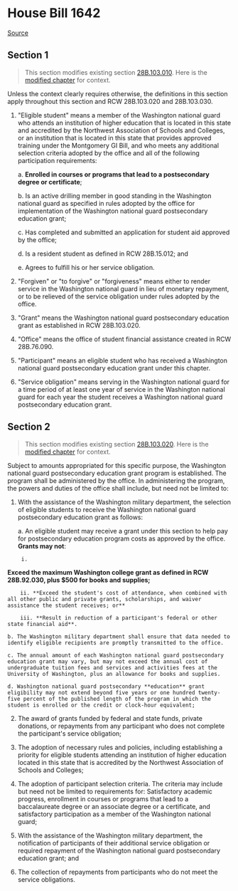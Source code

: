 # House Bill 1642

[Source](http://lawfilesext.leg.wa.gov/biennium/2021-22/Pdf/Bills/House%20Bills/1642.pdf)
## Section 1
> This section modifies existing section [28B.103.010](/rcw/28B_higher_education/28B.103_washington_national_guard_postsecondary_education_grant_program.md). Here is the [modified chapter](rcw/28B_higher_education/28B.103_washington_national_guard_postsecondary_education_grant_program.md) for context.

Unless the context clearly requires otherwise, the definitions in this section apply throughout this section and RCW 28B.103.020 and 28B.103.030.

1. "Eligible student" means a member of the Washington national guard who attends an institution of higher education that is located in this state and accredited by the Northwest Association of Schools and Colleges, or an institution that is located in this state that provides approved training under the Montgomery GI Bill, and who meets any additional selection criteria adopted by the office and all of the following participation requirements:

    a. **Enrolled in courses or programs that lead to a postsecondary degree or certificate**;

    b. Is an active drilling member in good standing in the Washington national guard as specified in rules adopted by the office for implementation of the Washington national guard postsecondary education grant;

    c. Has completed and submitted an application for student aid approved by the office;

    d. Is a resident student as defined in RCW 28B.15.012; and

    e. Agrees to fulfill his or her service obligation.

2. "Forgiven" or "to forgive" or "forgiveness" means either to render service in the Washington national guard in lieu of monetary repayment, or to be relieved of the service obligation under rules adopted by the office.

3. "Grant" means the Washington national guard postsecondary education grant as established in RCW 28B.103.020.

4. "Office" means the office of student financial assistance created in RCW 28B.76.090.

5. "Participant" means an eligible student who has received a Washington national guard postsecondary education grant under this chapter.

6. "Service obligation" means serving in the Washington national guard for a time period of at least one year of service in the Washington national guard for each year the student receives a Washington national guard postsecondary education grant.


## Section 2
> This section modifies existing section [28B.103.020](/rcw/28B_higher_education/28B.103_washington_national_guard_postsecondary_education_grant_program.md). Here is the [modified chapter](rcw/28B_higher_education/28B.103_washington_national_guard_postsecondary_education_grant_program.md) for context.

Subject to amounts appropriated for this specific purpose, the Washington national guard postsecondary education grant program is established. The program shall be administered by the office. In administering the program, the powers and duties of the office shall include, but need not be limited to:

1. With the assistance of the Washington military department, the selection of eligible students to receive the Washington national guard postsecondary education grant as follows:

    a. An eligible student may receive a grant under this section to help pay for postsecondary education program costs as approved by the office. **Grants may not**:

        i.

**Exceed the maximum Washington college grant as defined in RCW 28B.92.030, plus $500 for books and supplies;**

        ii. **Exceed the student's cost of attendance, when combined with all other public and private grants, scholarships, and waiver assistance the student receives; or**

        iii. **Result in reduction of a participant's federal or other state financial aid**.

    b. The Washington military department shall ensure that data needed to identify eligible recipients are promptly transmitted to the office.

    c. The annual amount of each Washington national guard postsecondary education grant may vary, but may not exceed the annual cost of undergraduate tuition fees and services and activities fees at the University of Washington, plus an allowance for books and supplies.

    d. Washington national guard postsecondary **education** grant eligibility may not extend beyond five years or one hundred twenty-five percent of the published length of the program in which the student is enrolled or the credit or clock-hour equivalent;

2. The award of grants funded by federal and state funds, private donations, or repayments from any participant who does not complete the participant's service obligation;

3. The adoption of necessary rules and policies, including establishing a priority for eligible students attending an institution of higher education located in this state that is accredited by the Northwest Association of Schools and Colleges;

4. The adoption of participant selection criteria. The criteria may include but need not be limited to requirements for: Satisfactory academic progress, enrollment in courses or programs that lead to a baccalaureate degree or an associate degree or a certificate, and satisfactory participation as a member of the Washington national guard;

5. With the assistance of the Washington military department, the notification of participants of their additional service obligation or required repayment of the Washington national guard postsecondary education grant; and

6. The collection of repayments from participants who do not meet the service obligations.

